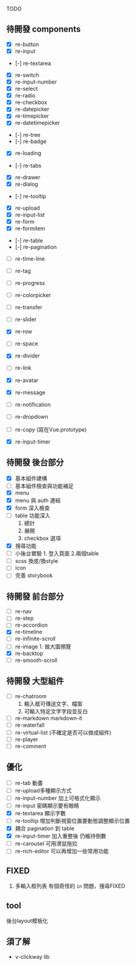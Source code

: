 TODO
## 待開發 components

- [x] re-button
- [x] re-input
- [-] re-textarea
- [x] re-switch
- [x] re-input-number
- [x] re-select
- [x] re-radio 
- [x] re-checkbox 
- [x] re-datepicker  
- [x] re-timepicker  
- [x] re-datetimepicker
- [-] re-tree 
- [-] re-badge
- [x] re-loading
- [-] re-tabs 
- [x] re-drawer 
- [x] re-dialog 
- [-] re-tooltip 
- [x] re-upload
- [x] re-input-list
- [x] re-form
- [x] re-formitem
- [-] re-table
- [-] re-pagination
- [ ] re-time-line
- [ ] re-tag
- [ ] re-progress
- [ ] re-colorpicker
- [ ] re-transfer
- [ ] re-slider
- [x] re-row
- [ ] re-space
- [x] re-divider
- [ ] re-link
- [x] re-avatar
- [x] re-message
- [ ] re-notification
- [ ] re-dropdown
- [ ] re-copy (寫在Vue.prototype)
- [x] re-input-timer


## 待開發 後台部分

- [x] 基本組件建構
- [ ] 基本組件檢查與功能補足
- [x] menu
- [x] menu 與 auth 連結 
- [x] form 深入檢查 
- [ ] table 功能深入
  1. 總計
  2. 展開
  3. checkbox 選項
- [x] 搜尋功能
- [ ] 小後台實驗 1. 登入頁面 2.兩個table
- [ ] scss 換皮/換style
- [ ] icon
- [ ] 完善 storybook

## 待開發 前台部分
- [ ] re-nav
- [ ] re-step
- [ ] re-accordion
- [x] re-timeline
- [ ] re-infinite-scroll
- [ ] re-image 1. 做大圖預覽
- [x] re-backtop
- [ ] re-smooth-scroll

## 待開發 大型組件
- [ ] re-chatroom
    1. 輸入框可傳送文字、檔案
    2. 可輸入特定文字字段並反白
- [ ] re-markdown markdown-it
- [ ] re-waterfall
- [ ] re-virtual-list (不確定是否可以做成組件)
- [ ] re-player
- [ ] re-comment

## 優化
- [ ] re-tab 動畫
- [ ] re-upload多種顯示方式
- [ ] re-input-number 加上可格式化顯示
- [ ] re-input 密碼顯示要有眼睛
- [x] re-textarea 顯示字數
- [ ] re-tooltip 增加判斷視窗位置要動態調整顯示位置
- [x] 耦合 pagination 到 table
- [x] re-input-timer 加入重整後 仍維持倒數
- [ ] re-carousel 可用滑鼠拖拉
- [ ] re-rich-editor 可以再增加一些常用功能
## FIXED

1. 多輸入框列表 有個奇怪的 `in` 問題，搜尋FIXED

## tool

後台layout模板化

## 須了解

- v-clickway lib